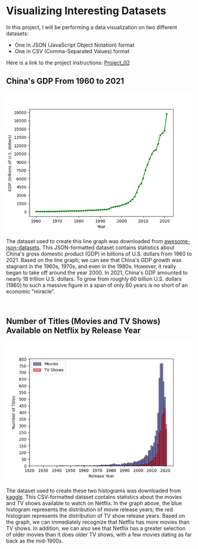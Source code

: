 # Visualizing Interesting Datasets

In this project, I will be performing a data visualization on two different datasets: 
* One in JSON (JavaScript Object Notation) format
* One in CSV (Comma-Separated Values) format

Here is a link to the project instructions: [Project_02](https://github.com/mikeizbicki/cmc-csci040/tree/2022fall/project_02)

## China's GDP From 1960 to 2021
![](china_gdp_over_time.png)

The dataset used to create this line graph was downloaded from [awesome-json-datasets](https://github.com/jdorfman/awesome-json-datasets#gdp). This JSON-formatted dataset contains statistics about China's gross domestic product (GDP) in billions of U.S. dollars from 1960 to 2021. Based on the line graph, we can see that China's GDP growth was stagnant in the 1960s, 1970s, and even in the 1980s. However, it really began to take off around the year 2000. In 2021, China's GDP amounted to nearly 18 trillion U.S. dollars. To grow from roughly 60 billion U.S. dollars (1960) to such a massive figure in a span of only 60 years is no short of an economic "miracle". 

<br/>

## Number of Titles (Movies and TV Shows) Available on Netflix by Release Year
![](netflix_titles_by_release_year.png)

The dataset used to create these two histograms was downloaded from [kaggle](https://www.kaggle.com/datasets/shivamb/netflix-shows?resource=download). This CSV-formatted dataset contains statistics about the movies and TV shows available to watch on Netflix. In the graph above, the blue histogram represents the distribution of movie release years; the red histogram represents the distribution of TV show release years. Based on the graph, we can immediately recognize that Netflix has more movies than TV shows. In addition, we can also see that Netflix has a greater selection of older movies than it does older TV shows, with a few movies dating as far back as the mid-1900s.  
